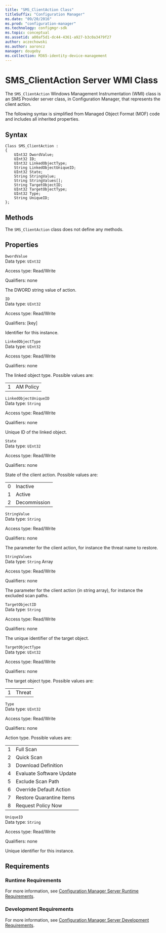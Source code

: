 ```yaml
---
title: "SMS_ClientAction Class"
titleSuffix: "Configuration Manager"
ms.date: "09/20/2016"
ms.prod: "configuration-manager"
ms.technology: configmgr-sdk
ms.topic: conceptual
ms.assetid: a00af5d1-dc44-4361-a927-b3c0a3479f27
author: aczechowski
ms.author: aaroncz
manager: dougeby
ms.collection: M365-identity-device-management
---
```

# SMS_ClientAction Server WMI Class
The `SMS_ClientAction` Windows Management Instrumentation (WMI) class is an SMS Provider server class, in Configuration Manager, that represents the client action.  

 The following syntax is simplified from Managed Object Format (MOF) code and includes all inherited properties.  

## Syntax  

```  
Class SMS_ClientAction :    
{  
    UInt32 DwordValue;  
    UInt32 ID;  
    UInt32 LinkedObjectType;  
    String LinkedObjectUniqueID;  
    UInt32 State;  
    String StringValue;  
    String StringValues[];  
    String TargetObjectID;  
    UInt32 TargetObjectType;  
    UInt32 Type;  
    String UniqueID;  
};  
```  

## Methods  
 The `SMS_ClientAction` class does not define any methods.  

## Properties  
 `DwordValue`  
 Data type: `UInt32`  

 Access type: Read/Write  

 Qualifiers: none  

 The DWORD string value of action.  

 `ID`  
 Data type: `UInt32`  

 Access type: Read/Write  

 Qualifiers: [key]  

 Identifier for this instance.  

 `LinkedObjectType`  
 Data type: `UInt32`  

 Access type: Read/Write  

 Qualifiers: none  

 The linked object type. Possible values are:  

|||  
|-|-|  
|1|AM Policy|  

 `LinkedObjectUniqueID`  
 Data type: `String`  

 Access type: Read/Write  

 Qualifiers: none  

 Unique ID of the linked object.  

 `State`  
 Data type: `UInt32`  

 Access type: Read/Write  

 Qualifiers: none  

 State of the client action. Possible values are:  

|||  
|-|-|  
|0|Inactive|  
|1|Active|  
|2|Decommission|  

 `StringValue`  
 Data type: `String`  

 Access type: Read/Write  

 Qualifiers: none  

 The parameter for the client action, for instance the threat name to restore.  

 `StringValues`  
 Data type: `String` Array  

 Access type: Read/Write  

 Qualifiers: none  

 The parameter for the client action (in string array), for instance the excluded scan paths.  

 `TargetObjectID`  
 Data type: `String`  

 Access type: Read/Write  

 Qualifiers: none  

 The unique identifier of the target object.  

 `TargetObjectType`  
 Data type: `UInt32`  

 Access type: Read/Write  

 Qualifiers: none  

 The target object type. Possible values are:  

|||  
|-|-|  
|1|Threat|  

 `Type`  
 Data type: `UInt32`  

 Access type: Read/Write  

 Qualifiers: none  

 Action type. Possible values are:  

|||  
|-|-|  
|1|Full Scan|  
|2|Quick Scan|  
|3|Download Definition|  
|4|Evaluate Software Update|  
|5|Exclude Scan Path|  
|6|Override Default Action|  
|7|Restore Quarantine Items|  
|8|Request Policy Now|  

 `UniqueID`  
 Data type: `String`  

 Access type: Read/Write  

 Qualifiers: none  

 Unique identifier for this instance.  

## Requirements  

### Runtime Requirements  
 For more information, see [Configuration Manager Server Runtime Requirements](../../../develop/core/reqs/server-runtime-requirements.md).  

### Development Requirements  
 For more information, see [Configuration Manager Server Development Requirements](../../../develop/core/reqs/server-development-requirements.md).  
